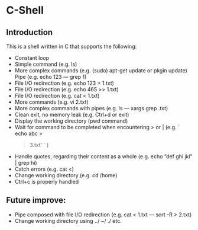 # C-Shell

## Introduction
This is a shell written in C that supports the following:
- Constant loop
- Simple command (e.g. ls)
- More complex commands (e.g. (sudo) apt-get update or pkgin update) Pipe (e.g. echo 123 — grep 1)
- File I/O redirection (e.g. echo 123 > 1.txt)
- File I/O redirection (e.g. echo 465 >> 1.txt)
- File I/O redirection (e.g. cat < 1.txt)
- More commands (e.g. vi 2.txt)
- More complex commands with pipes (e.g. ls — xargs grep .txt)
- Clean exit, no memory leak (e.g. Ctrl+d or exit)
- Display the working directory (pwd command)
- Wait for command to be completed when encountering > or | (e.g. 
 `
 echo abc >
    >
    > 3.txt'
 `
 )
- Handle quotes, regarding their content as a whole (e.g. echo ”def ghi jkl” | grep hi)
- Catch errors (e.g. cat <)
- Change working directory (e.g. cd /home) 
- Ctrl+c is properly handled

## Future improve:

- Pipe composed with file I/O redirection (e.g. cat < 1.txt — sort -R > 2.txt) 
- Change working directory using ../ ~/ ./ etc.
